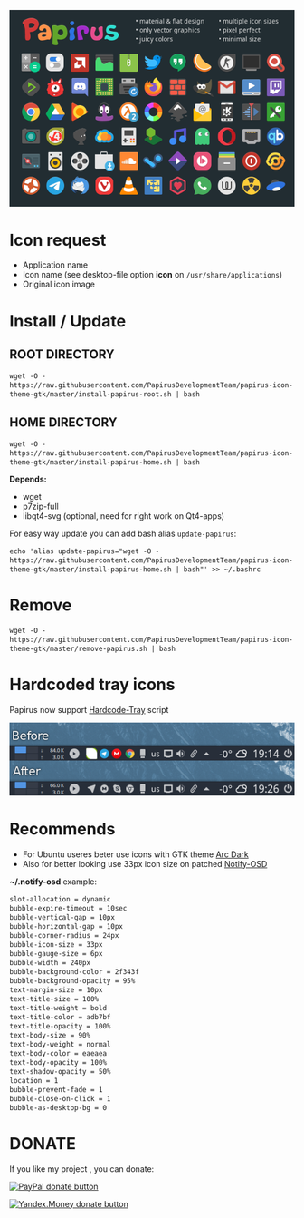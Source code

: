 <p align="center">
  <img src="https://raw.githubusercontent.com/PapirusDevelopmentTeam/papirus-icon-theme-gtk/master/preview.png" alt="preview"/>
</p>

# Icon request
- Application name
- Icon name (see desktop-file option **icon** on `/usr/share/applications`)
- Original icon image

# Install / Update
## ROOT DIRECTORY
```
wget -O - https://raw.githubusercontent.com/PapirusDevelopmentTeam/papirus-icon-theme-gtk/master/install-papirus-root.sh | bash
```
## HOME DIRECTORY
```
wget -O - https://raw.githubusercontent.com/PapirusDevelopmentTeam/papirus-icon-theme-gtk/master/install-papirus-home.sh | bash
```
**Depends:**
- wget
- p7zip-full
- libqt4-svg (optional, need for right work on Qt4-apps)

For easy way update you can add bash alias `update-papirus`:
```
echo 'alias update-papirus="wget -O - https://raw.githubusercontent.com/PapirusDevelopmentTeam/papirus-icon-theme-gtk/master/install-papirus-home.sh | bash"' >> ~/.bashrc
```

# Remove
```
wget -O - https://raw.githubusercontent.com/PapirusDevelopmentTeam/papirus-icon-theme-gtk/master/remove-papirus.sh | bash
```

# Hardcoded tray icons

Papirus now support [Hardcode-Tray](https://github.com/bil-elmoussaoui/Hardcode-Tray) script

![hardcode-tray](hardcode-tray-preview.png)


# Recommends
- For Ubuntu useres beter use icons with GTK theme [Arc Dark](https://github.com/horst3180/arc-theme)
- Also for better looking use 33px icon size on patched [Notify-OSD](https://launchpad.net/~leolik/+archive/ubuntu/leolik/+packages)

**~/.notify-osd** example:
```
slot-allocation = dynamic
bubble-expire-timeout = 10sec
bubble-vertical-gap = 10px
bubble-horizontal-gap = 10px
bubble-corner-radius = 24px
bubble-icon-size = 33px
bubble-gauge-size = 6px
bubble-width = 240px
bubble-background-color = 2f343f
bubble-background-opacity = 95%
text-margin-size = 10px
text-title-size = 100%
text-title-weight = bold
text-title-color = adb7bf
text-title-opacity = 100%
text-body-size = 90%
text-body-weight = normal
text-body-color = eaeaea
text-body-opacity = 100%
text-shadow-opacity = 50%
location = 1
bubble-prevent-fade = 1
bubble-close-on-click = 1
bubble-as-desktop-bg = 0
```

# DONATE
If you like my project , you can donate:

<span class="paypal"><a href="https://www.paypal.me/varlesh" title="Donate to this project using Paypal"><img src="https://www.paypalobjects.com/webstatic/mktg/Logo/pp-logo-100px.png" alt="PayPal donate button" /></a></span>

<span class="Yandex.Money"><a href="http://yasobe.ru/na/varlesh#form_submit" title="Donate to this project using Yandex.Money"><img src="https://money.yandex.ru/img/ym_logo.gif" alt="Yandex.Money donate button" /></a></span>

